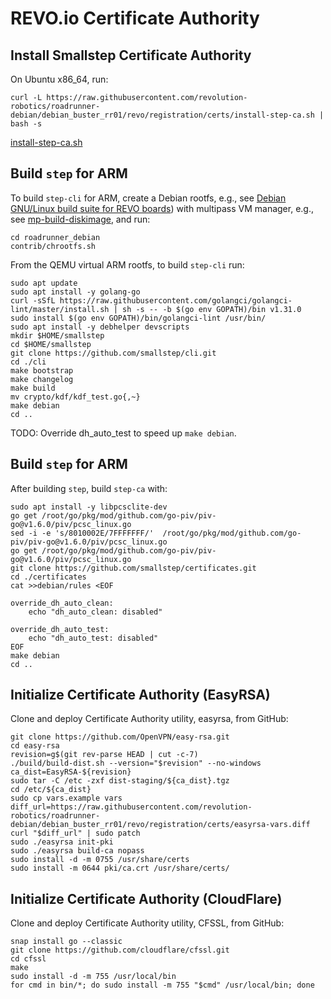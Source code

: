 # REVO.io Certificate Authority
## Install Smallstep Certificate Authority
On Ubuntu x86\_64, run:

```
curl -L https://raw.githubusercontent.com/revolution-robotics/roadrunner-debian/debian_buster_rr01/revo/registration/certs/install-step-ca.sh | bash -s
```

[install-step-ca.sh](https://github.com/revolution-robotics/roadrunner-debian/blob/debian_buster_rr01/revo/registration/certs/install-step-ca.sh)

## Build `step` for ARM
To build `step-cli` for ARM,  create a Debian rootfs, e.g., see
 [Debian GNU/Linux build suite for REVO boards](https://github.com/revolution-robotics/roadrunner-debian))
with multipass VM manager, e.g., see
[mp-build-diskimage](https://github.com/revolution-robotics/roadrunner-debian/blob/debian_buster_rr01/contrib/mp-build-diskimage.sh),
and run:

```
cd roadrunner_debian
contrib/chrootfs.sh
```

From the QEMU virtual ARM rootfs, to build `step-cli` run:

```
sudo apt update
sudo apt install -y golang-go
curl -sSfL https://raw.githubusercontent.com/golangci/golangci-lint/master/install.sh | sh -s -- -b $(go env GOPATH)/bin v1.31.0
sudo install $(go env GOPATH)/bin/golangci-lint /usr/bin/
sudo apt install -y debhelper devscripts
mkdir $HOME/smallstep
cd $HOME/smallstep
git clone https://github.com/smallstep/cli.git
cd ./cli
make bootstrap
make changelog
make build
mv crypto/kdf/kdf_test.go{,~}
make debian
cd ..
```

TODO: Override dh_auto_test to speed up `make debian`.

## Build `step` for ARM

After building `step`, build `step-ca` with:

```
sudo apt install -y libpcsclite-dev
go get /root/go/pkg/mod/github.com/go-piv/piv-go@v1.6.0/piv/pcsc_linux.go
sed -i -e 's/8010002E/7FFFFFFF/'  /root/go/pkg/mod/github.com/go-piv/piv-go@v1.6.0/piv/pcsc_linux.go
go get /root/go/pkg/mod/github.com/go-piv/piv-go@v1.6.0/piv/pcsc_linux.go
git clone https://github.com/smallstep/certificates.git
cd ./certificates
cat >>debian/rules <EOF

override_dh_auto_clean:
	echo "dh_auto_clean: disabled"

override_dh_auto_test:
	echo "dh_auto_test: disabled"
EOF
make debian
cd ..
```


## Initialize Certificate Authority (EasyRSA)
Clone and deploy Certificate Authority utility, easyrsa, from GitHub:
```
git clone https://github.com/OpenVPN/easy-rsa.git
cd easy-rsa
revision=g$(git rev-parse HEAD | cut -c-7)
./build/build-dist.sh --version="$revision" --no-windows
ca_dist=EasyRSA-${revision}
sudo tar -C /etc -zxf dist-staging/${ca_dist}.tgz
cd /etc/${ca_dist}
sudo cp vars.example vars
diff_url=https://raw.githubusercontent.com/revolution-robotics/roadrunner-debian/debian_buster_rr01/revo/registration/certs/easyrsa-vars.diff
curl "$diff_url" | sudo patch
sudo ./easyrsa init-pki
sudo ./easyrsa build-ca nopass
sudo install -d -m 0755 /usr/share/certs
sudo install -m 0644 pki/ca.crt /usr/share/certs/
```
## Initialize Certificate Authority (CloudFlare)
Clone and deploy Certificate Authority utility, CFSSL, from GitHub:
```
snap install go --classic
git clone https://github.com/cloudflare/cfssl.git
cd cfssl
make
sudo install -d -m 755 /usr/local/bin
for cmd in bin/*; do sudo install -m 755 "$cmd" /usr/local/bin; done
```
